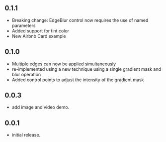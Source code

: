 ## 0.1.1
* Breaking change: EdgeBlur control now requires the use of named parameters
* Added support for tint color
* New Airbnb Card example

## 0.1.0
* Multiple edges can now be applied simultaneously
* re-implemented using a new technique using a single gradient mask and blur operation
* Added control points to adjust the intensity of the gradient mask

## 0.0.3
* add image and video demo.

## 0.0.1
* initial release.
